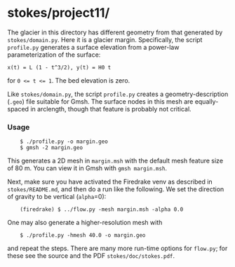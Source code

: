 # stokes/project11/

The glacier in this directory has different geometry from that generated by `stokes/domain.py`.  Here it is a glacier margin.  Specifically, the script `profile.py` generates a surface elevation from a power-law parameterization of the surface:

`x(t) = L (1 - t^3/2), y(t) = H0 t`

for `0 <= t <= 1`.  The bed elevation is zero.

Like `stokes/domain.py`, the script `profile.py` creates a geometry-description (`.geo`) file suitable for Gmsh.  The surface nodes in this mesh are equally-spaced in arclength, though that feature is probably not critical.

### Usage

        $ ./profile.py -o margin.geo
        $ gmsh -2 margin.geo

This generates a 2D mesh in `margin.msh` with the default mesh feature size of 80 m.  You can view it in Gmsh with `gmsh margin.msh`.

Next, make sure you have activated the Firedrake venv as described in `stokes/README.md`, and then do a run like the following.  We set the direction of gravity to be vertical (`alpha`=0):

        (firedrake) $ ../flow.py -mesh margin.msh -alpha 0.0

One may also generate a higher-resolution mesh with

        $ ./profile.py -hmesh 40.0 -o margin.geo

and repeat the steps.  There are many more run-time options for `flow.py`; for these see the source and the PDF `stokes/doc/stokes.pdf`.
